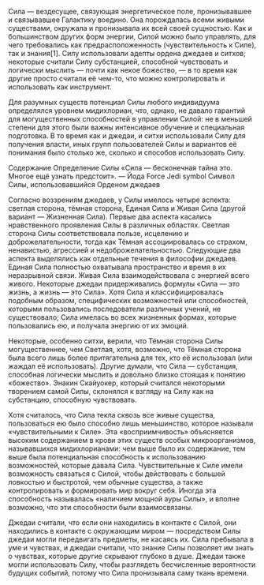 Сила — вездесущее, связующая энергетическое поле, пронизывавшее и связывавшее Галактику воедино. Она порождалась всеми живыми существами, окружала и пронизывала их всей своей сущностью. Как и большинством других форм энергии, Силой можно было управлять, для чего требовались как предрасположенность (чувствительность к Силе), так и знания[1]. Силу использовали адепты ордена джедаев и ситхов; некоторые считали Силу субстанцией, способной чувствовать и логически мыслить — почти как некое божество, — в то время как другие просто считали её чем-то, что можно контролировать и использовать как инструмент.

Для разумных существ потенциал Силы любого индивидуума определялся уровнем мидихлориан, что, однако, не давало гарантий для могущественных способностей в управлении Силой: не в меньшей степени для этого были важны интенсивное обучение и специальная подготовка. В то время как и джедаи, и ситхи использовали Силу для получения власти, иных групп пользователей Силы и вариантов её понимания было столько же, сколько и способов использовать Силу.


Содержание
Определение Силы
«Сила — бесконечная тайна это. Многое ещё узнать предстоит».
— Йода
Force Jedi symbol
Символ Силы, использовавшийся Орденом джедаев

Согласно воззрениям джедаев, у Силы имелось четыре аспекта: светлая сторона, тёмная сторона, Единая Сила и Живая Сила (другой вариант — Жизненная Сила). Первые два аспекта касались нравственного проявления Силы в различных областях. Светлая сторона Силы соответствовала пользе, исцелению и доброжелательности, тогда как Тёмная ассоциировалась со страхом, ненавистью, агрессией и недоброжелательностью. Следующие два аспекта выделялись как отдельные течения в философии джедаев. Единая Сила полностью охватывала пространство и время в их неразрывной связи. Живая Сила взаимодействовала с энергией всего живого. Некоторые джедаи придерживались формулы «Сила — это жизнь, а жизнь — это Сила». Хотя Сила и классифицировалась подобным образом, специфических возможностей или способностей, которыми пользовались последователи различных учений, не существовало; Сила имелась во всех жизненных формах, которые пользовались ею, и получала энергию от их эмоций.

Некоторые, особенно ситхи, верили, что Тёмная сторона Силы могущественнее, чем Светлая, хотя, возможно, что Тёмная сторона была всего лишь более притягательна для тех, кто её использовал (или жаждал её использовать). Другие думали, что Сила — субстанция, способная логически мыслить и довольно близко стоящая к понятию «божество». Энакин Скайуокер, который считался некоторыми творением самой Силы, склонялся к взгляду на Силу как на субстанцию, способную чувствовать.

Хотя считалось, что Сила текла сквозь все живые существа, пользоваться ею было способно лишь меньшинство, которое называли «чувствительными к Силе». Эта «восприимчивость» объясняется высоким содержанием в крови этих существ особых микроорганизмов, называвшихся мидихлорианами: чем выше было их содержание, тем выше была потенциальная способность к использованию возможностей, которые давала Сила. Чувствительные к Силе имели возможность связаться с Силой, чтобы действовать с большей ловкостью и быстротой, чем обычные существа, а также контролировать и формировать мир вокруг себя. Иногда эта способность называлась «наличием мощной ауры Силы», и вполне возможно, что эти способности были взаимосвязаны.

Джедаи считали, что если они находились в контакте с Силой, они находились в контакте с окружающим миром — посредством Силы джедаи могли передвигать предметы, не касаясь их. Сила пребывала в уме и чувствах, и джедаи считали, что знание Силы позволяет им знать о чувствах, которые другие скрывают глубоко в душе. Джедаи также могли использовать Силу, чтобы разглядеть бесчисленные вероятности будущих событий, потому что Сила пронизывала саму ткань времени.

